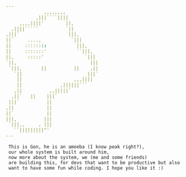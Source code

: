 ```yaml
---
              ,,,,,,,,
           ,|||````||||
     ,,,,||||'        ||,
  ,||||`````          `||
,|||`                  |||,
||`     ....,           `|||
||     ::::::::           |||,
||     :::::::'           ``|||,
||,     :::::'               `|||
`||,                           |||    
 `|||,       ||          ||    ,||          
   `||                        |||`          
    ||                   ,,,||||            
    ||              ,||||||```              
   ,||          ,,|||||`
  ,||`   ||    |||`
 |||`          ||
,||            ||
||`            ||
|||,          |||
 `|||,,     , |||
   ``|||||||||"'
---
```


     This is Gon, he is an amoeba (I know peak right?),
     our whole system is built around him,
     now more about the system, we (me and some friends)
     are building this, for devs that want to be productive but also
     want to have some fun while coding. I hope you like it :)
